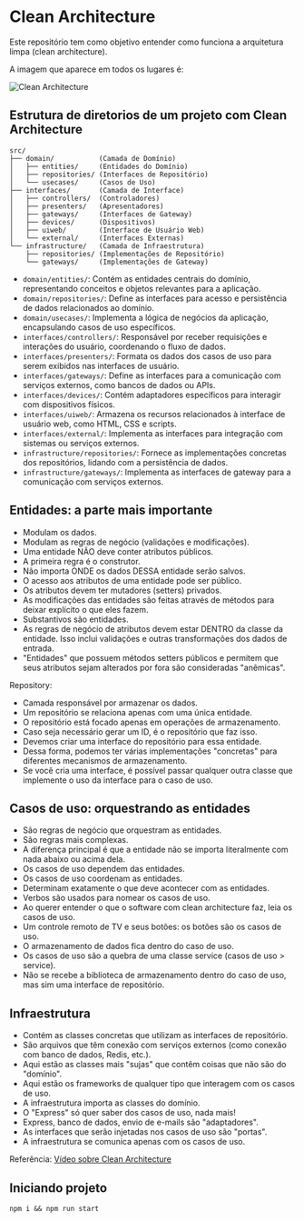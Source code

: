 # Clean Architecture

Este repositório tem como objetivo entender como funciona a arquitetura limpa (clean architecture).

A imagem que aparece em todos os lugares é:

![Clean Architecture](https://blog.cleancoder.com/uncle-bob/images/2012-08-13-the-clean-architecture/CleanArchitecture.jpg)

## Estrutura de diretorios de um projeto com  Clean Architecture 

    src/
    ├── domain/           (Camada de Domínio)
    │   ├── entities/     (Entidades do Domínio)
    │   ├── repositories/ (Interfaces de Repositório)
    │   └── usecases/     (Casos de Uso)
    ├── interfaces/       (Camada de Interface)
    │   ├── controllers/  (Controladores)
    │   ├── presenters/   (Apresentadores)
    │   ├── gateways/     (Interfaces de Gateway)
    │   ├── devices/      (Dispositivos)
    │   ├── uiweb/        (Interface de Usuário Web)
    │   └── external/     (Interfaces Externas)
    └── infrastructure/   (Camada de Infraestrutura)
        ├── repositories/ (Implementações de Repositório)
        └── gateways/     (Implementações de Gateway)

- `domain/entities/`: Contém as entidades centrais do domínio, representando conceitos e objetos relevantes para a aplicação.
- `domain/repositories/`: Define as interfaces para acesso e persistência de dados relacionados ao domínio.
- `domain/usecases/`: Implementa a lógica de negócios da aplicação, encapsulando casos de uso específicos.
- `interfaces/controllers/`: Responsável por receber requisições e interações do usuário, coordenando o fluxo de dados.
- `interfaces/presenters/`: Formata os dados dos casos de uso para serem exibidos nas interfaces de usuário.
- `interfaces/gateways/`: Define as interfaces para a comunicação com serviços externos, como bancos de dados ou APIs.
- `interfaces/devices/`: Contém adaptadores específicos para interagir com dispositivos físicos.
- `interfaces/uiweb/`: Armazena os recursos relacionados à interface de usuário web, como HTML, CSS e scripts.
- `interfaces/external/`: Implementa as interfaces para integração com sistemas ou serviços externos.
- `infrastructure/repositories/`: Fornece as implementações concretas dos repositórios, lidando com a persistência de dados.
- `infrastructure/gateways/`: Implementa as interfaces de gateway para a comunicação com serviços externos.    


## Entidades: a parte mais importante
- Modulam os dados.
- Modulam as regras de negócio (validações e modificações).
- Uma entidade NÃO deve conter atributos públicos.
- A primeira regra é o construtor.
- Não importa ONDE os dados DESSA entidade serão salvos.
- O acesso aos atributos de uma entidade pode ser público.
- Os atributos devem ter mutadores (setters) privados.
- As modificações das entidades são feitas através de métodos para deixar explícito o que eles fazem.
- Substantivos são entidades.
- As regras de negócio de atributos devem estar DENTRO da classe da entidade. Isso inclui validações e outras transformações dos dados de entrada.
- "Entidades" que possuem métodos setters públicos e permitem que seus atributos sejam alterados por fora são consideradas "anêmicas".

Repository:
- Camada responsável por armazenar os dados.
- Um repositório se relaciona apenas com uma única entidade.
- O repositório está focado apenas em operações de armazenamento.
- Caso seja necessário gerar um ID, é o repositório que faz isso.
- Devemos criar uma interface do repositório para essa entidade.
- Dessa forma, podemos ter várias implementações "concretas" para diferentes mecanismos de armazenamento.
- Se você cria uma interface, é possível passar qualquer outra classe que implemente o uso da interface para o caso de uso.

## Casos de uso: orquestrando as entidades
- São regras de negócio que orquestram as entidades.
- São regras mais complexas.
- A diferença principal é que a entidade não se importa literalmente com nada abaixo ou acima dela.
- Os casos de uso dependem das entidades.
- Os casos de uso coordenam as entidades.
- Determinam exatamente o que deve acontecer com as entidades.
- Verbos são usados para nomear os casos de uso.
- Ao querer entender o que o software com clean architecture faz, leia os casos de uso.
- Um controle remoto de TV e seus botões: os botões são os casos de uso.
- O armazenamento de dados fica dentro do caso de uso.
- Os casos de uso são a quebra de uma classe service (casos de uso > service).
- Não se recebe a biblioteca de armazenamento dentro do caso de uso, mas sim uma interface de repositório.

## Infraestrutura
- Contém as classes concretas que utilizam as interfaces de repositório.
- São arquivos que têm conexão com serviços externos (como conexão com banco de dados, Redis, etc.).
- Aqui estão as classes mais "sujas" que contêm coisas que não são do "domínio".
- Aqui estão os frameworks de qualquer tipo que interagem com os casos de uso.
- A infraestrutura importa as classes do domínio.
- O "Express" só quer saber dos casos de uso, nada mais!
- Express, banco de dados, envio de e-mails são "adaptadores".
- As interfaces que serão injetadas nos casos de uso são "portas".
- A infraestrutura se comunica apenas com os casos de uso.

Referência: [Vídeo sobre Clean Architecture](https://www.youtube.com/watch?v=yLPxkIxbNDg)

## Iniciando projeto

    npm i && npm run start

